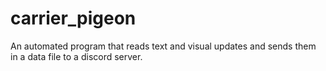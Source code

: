 # carrier_pigeon
An automated program that reads text and visual updates and sends them in a data file to a discord server. 
